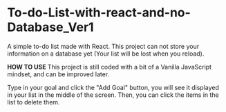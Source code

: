 # To-do-List-with-react-and-no-Database_Ver1
A simple to-do list made with React. This project can not store your information on a database yet (Your list will be lost when you reload).

**HOW TO USE**
This project is still coded with a bit of a Vanilla JavaScript mindset, and can be improved later.

Type in your goal and click the "Add Goal" button, you will see it displayed in your list in the middle of the screen. Then, you can click the items in the list to delete them.

